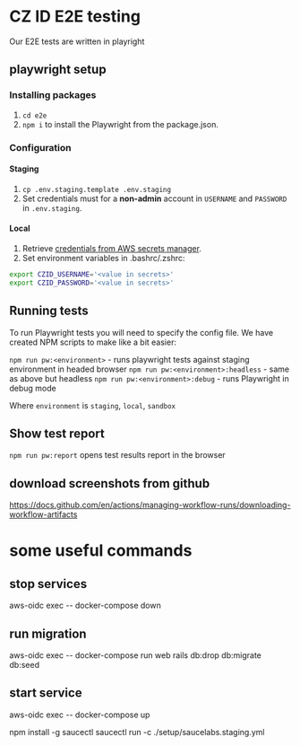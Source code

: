 # CZ ID E2E testing

Our E2E tests are written in playright

## playwright setup

### Installing packages

1. `cd e2e`
2. `npm i` to install the Playwright from the package.json.

### Configuration

#### Staging

1. `cp .env.staging.template .env.staging`
2. Set credentials must for a **non-admin** account in `USERNAME` and `PASSWORD` in `.env.staging`.

#### Local

1. Retrieve [credentials from AWS secrets manager](https://us-west-2.console.aws.amazon.com/secretsmanager/secret?name=czid-login).
2. Set environment variables in .bashrc/.zshrc:

```bash
export CZID_USERNAME='<value in secrets>'
export CZID_PASSWORD='<value in secrets>'
```

## Running tests

To run Playwright tests you will need to specify the config file. We have created NPM scripts to make like a bit easier:

`npm run pw:<environment>` - runs playwright tests against staging environment in headed browser
`npm run pw:<environment>:headless` - same as above but headless
`npm run pw:<environment>:debug` - runs Playwright in debug mode

Where `environment` is `staging`, `local`, `sandbox`

## Show test report

`npm run pw:report` opens test results report in the browser

## download screenshots from github

https://docs.github.com/en/actions/managing-workflow-runs/downloading-workflow-artifacts

# some useful commands

## stop services

aws-oidc exec -- docker-compose down

## run migration

aws-oidc exec -- docker-compose run web rails db:drop db:migrate db:seed

## start service

aws-oidc exec -- docker-compose up

npm install -g saucectl
saucectl run -c ./setup/saucelabs.staging.yml
